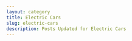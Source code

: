 ```yaml
---
layout: category
title: Electric Cars
slug: electric-cars
description: Posts Updated for Electric Cars
---
```


